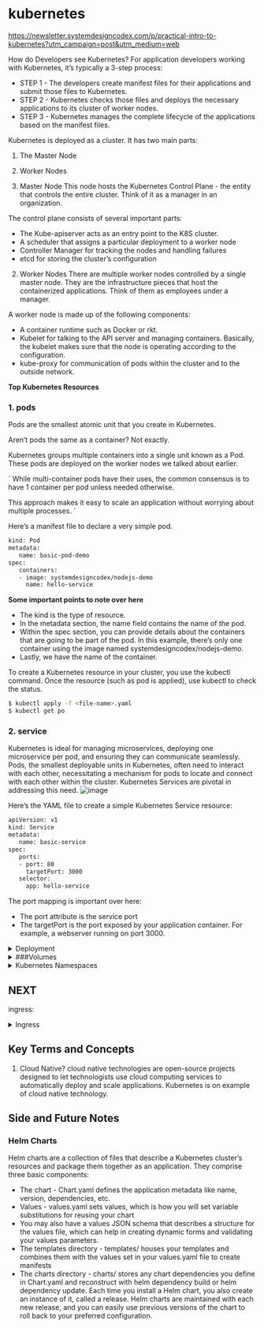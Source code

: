 # kubernetes
https://newsletter.systemdesigncodex.com/p/practical-intro-to-kubernetes?utm_campaign=post&utm_medium=web

How do Developers see Kubernetes?
For application developers working with Kubernetes, it’s typically a 3-step process:
- STEP 1 - The developers create manifest files for their applications and submit those files to Kubernetes.
- STEP 2 - Kubernetes checks those files and deploys the necessary applications to its cluster of worker nodes.
- STEP 3 - Kubernetes manages the complete lifecycle of the applications based on the manifest files.


Kubernetes is deployed as a cluster. It has two main parts:
1. The Master Node
2. Worker Nodes
   
1. Master Node
This node hosts the Kubernetes Control Plane - the entity that controls the entire cluster.
Think of it as a manager in an organization.

The control plane consists of several important parts:

- The Kube-apiserver acts as an entry point to the K8S cluster.
- A scheduler that assigns a particular deployment to a worker node
- Controller Manager for tracking the nodes and handling failures
- etcd for storing the cluster’s configuration

2. Worker Nodes
There are multiple worker nodes controlled by a single master node. They are the infrastructure pieces that host the containerized applications.
Think of them as employees under a manager.

A worker node is made up of the following components:

- A container runtime such as Docker or rkt.
- Kubelet for talking to the API server and managing containers. Basically, the kubelet makes sure that the node is operating according to the configuration.
- kube-proxy for communication of pods within the cluster and to the outside network.

**Top Kubernetes Resources**
### 1. pods
Pods are the smallest atomic unit that you create in Kubernetes.

Aren’t pods the same as a container?
Not exactly.

Kubernetes groups multiple containers into a single unit known as a Pod. These pods are deployed on the worker nodes we talked about earlier.

`
While multi-container pods have their uses, the common consensus is to have 1 container per pod unless needed otherwise.

This approach makes it easy to scale an application without worrying about multiple processes.
`

Here’s a manifest file to declare a very simple pod.

```Bash apiVersion: v1
kind: Pod
metadata:
   name: basic-pod-demo
spec:
   containers:
   - image: systemdesigncodex/nodejs-demo
     name: hello-service
```

**Some important points to note over here**
- The kind is the type of resource.
- In the metadata section, the name field contains the name of the pod.
- Within the spec section, you can provide details about the containers that are going to be part of the pod. In this example, there’s only one container using the image named systemdesigncodex/nodejs-demo.
- Lastly, we have the name of the container.

To create a Kubernetes resource in your cluster, you use the kubectl command. Once the resource (such as pod is applied), use kubectl to check the status.

```Bash
$ kubectl apply -f <file-name>.yaml
$ kubectl get po
``` 

### 2. service
Kubernetes is ideal for managing microservices, deploying one microservice per pod, and ensuring they can communicate seamlessly. Pods, the smallest deployable units in Kubernetes, often need to interact with each other, necessitating a mechanism for pods to locate and connect with each other within the cluster. Kubernetes Services are pivotal in addressing this need.
![image](https://github.com/user-attachments/assets/f3c6aa2b-ab92-48de-84ef-6075dd264e0d)

Here’s the YAML file to create a simple Kubernetes Service resource:

```Bash
apiVersion: v1
kind: Service
metadata:
   name: basic-service
spec:
   ports:
   - port: 80
     targetPort: 3000
   selector:
     app: hello-service
```
The port mapping is important over here:

- The port attribute is the service port
- The targetPort is the port exposed by your application container. For example, a webserver running on port 3000.

<details><summary>Deployment</summary>
A Kubernetes Deployment is a higher-level resource you can use for deploying applications and updating them declaratively.
When you create a Deployment, a ReplicaSet resource is also created under the hood to control the pods.

What does a ReplicaSet do?
It lets you create multiple pods for the same application. Think about horizontally scaling your application.
A Deployment sits on top of the ReplicaSet, making sure that the latest version of your app is always running on the desired number of pods.

![image](https://github.com/user-attachments/assets/bf4d42a5-3bf5-44a6-a806-c7ecfc16a9d7)

Also, here’s an example for the Deployment YAML file.

```Bash
apiVersion: apps/v1
kind: Deployment
metadata:
   labels:
     app: nginx
   name: nginx
spec:
   replicas: 3
   selector:
     matchLabels:
       app: nginx
   template:
     metadata:
       labels:
         app: nginx
     spec:
       containers:
       - image: progressivecoder/nginx
         name: nginx
         ports:
         - containerPort: 80
```
Notice the value of the replicas parameter in the spec section. 
It tells Kubernetes how many pods need to be created for the nginx container.

Note that if you deploy pods using a Deployment, you don’t need to create separate YAML files for pods. 
Neither do you need to create a separate ReplicaSet resource.
</details> 
<details><summary>###Volumes</summary>
Kubernetes volumes are a component of a pod and not a standalone object.

But what is the use of volumes?

Think of them as a form of storage.

In certain scenarios, you may want the application to persist some data to the disk.

Check the below diagram that shows the concept of a Kubernetes Volume.

![image](https://github.com/user-attachments/assets/2b746b97-3a33-45fe-a0f6-4c3ad857d8a4)

So - how to define a Kubernetes Volume?

You declare them as part of the Pod YAML or within the Deployment YAML.

See the below example where we add Volume to the Deployment YAML:
```Bash
apiVersion: apps/v1
kind: Deployment
metadata:
   labels:
     app: nginx
   name: nginx
spec:
   replicas: 1
   selector:
     matchLabels:
      app: nginx
   template:
     metadata:
      labels:
       app: nginx
     spec:
       containers:
       - image: systemdesigncodex/sidecar
         name: sidecar
         env:
         - name: STATIC_SOURCE
           value: https://raw.githubusercontent.com/dashsaurabh/sidecar-demo/master/index.html
         volumeMounts:
         - name: shared-data
           mountPath: /usr/share/nginx/html
       - image: systemdesigncodex/nginx
         name: nginx
         ports:
         - containerPort: 80
         volumeMounts:
         - name: shared-data
           mountPath: /usr/share/nginx/html/
       volumes:
       - name: shared-data
         emptyDir: {}
```
Some important points about the above YAML:

- The volumes section at the very bottom declares a volume of type emptyDir. What it means is that volume starts as an empty directory. It is given the name “shared-data”
- The app running inside the pod can write any files it needs to the empty directory.
- In the above example, the emptyDir volume is used for sharing files between the “sidecar” container and the “nginx” container.
- Within the containers section, the volume “shared-data” is mounted at /usr/share/nginx/html using the volumeMounts section. The mounting is done for both the containers enabling them to share the data.
- When the pod is destroyed, the volume is also destroyed along with it.
</details>
<details>
  <summary>Kubernetes Namespaces</summary>

 In Kubernetes, a namespace is a way to divide cluster resources into virtual partitions. It's primarily used to create separate environments within a single Kubernetes cluster, allowing teams or projects to share the same physical cluster securely. Here are key aspects of namespaces in Kubernetes:

Logical Partitioning: Namespaces provide a way to logically divide cluster resources, such as pods, services, and replication controllers, into distinct groups. This separation helps in organizing and managing resources and enables multi-tenancy within a cluster.

Isolation and Scope: Each namespace provides a scoped environment where resources within one namespace are isolated from resources in another namespace. This isolation helps prevent naming conflicts and resource collisions between different teams or projects using the same cluster.

Default Namespace: Kubernetes clusters come with a default namespace called default. If resources are created without specifying a namespace, they are automatically assigned to this default namespace.

Managing Resources: Resources within a namespace can reference each other directly by their names, without needing to specify the namespace explicitly. For example, a service within a namespace can reference a pod by its name within the same namespace.

Security and Access Control: Kubernetes uses namespaces for access control and resource quota management. Role-based access control (RBAC) policies can be applied per namespace, allowing fine-grained control over who can access or modify resources within that namespace.

Scoping Network Policies: Network policies can be scoped to namespaces, defining rules for inbound and outbound traffic to and from pods within the same namespace. This helps enforce security and communication policies at the namespace level.

Resource Quotas: Quotas can be applied per namespace to limit the amount of compute resources (CPU, memory) and storage that can be consumed by resources within that namespace. This prevents one namespace from consuming all cluster resources and affecting others.

Overall, namespaces in Kubernetes provide a powerful mechanism for managing and organizing cluster resources, promoting isolation, security, and efficient resource utilization within a shared Kubernetes environment

In Summary
- Namespace provides a way to divide cluster resources into separate environments.
- Namespace is useful for organizing resources, managing permissions, and avoiding naming conflicts.
</details>

## NEXT

ingress: 
<details>
   <summary>Ingress</summary>
- Manages external access to services within a cluster, typically HTTP.
- Provides load balancing, SSL termination, and name-based virtual hosting.
</details>


## Key Terms and Concepts

1. Cloud Native?
cloud native technologies are open-source projects designed to let technologists use cloud computing services to automatically deploy and scale applications.
Kubernetes is on example of cloud native technology.

## Side and Future Notes
### Helm Charts

Helm charts are a collection of files that describe a Kubernetes cluster’s resources and package them together as an application. They comprise three basic components: 

- The chart - Chart.yaml defines the application metadata like name, version, dependencies, etc.
- Values - values.yaml sets values, which is how you will set variable substitutions for reusing your chart
-    You may also have a values JSON schema that describes a structure for the values file, which can help in creating dynamic forms and validating your values parameters.
- The templates directory - templates/ houses your templates and combines them with the values set in your values.yaml file to create manifests
- The charts directory - charts/ stores any chart dependencies you define in Chart.yaml and reconstruct with helm dependency build or helm dependency update.
Each time you install a Helm chart, you also create an instance of it, called a release. Helm charts are maintained with each new release, and you can easily use previous versions of the chart to roll back to your preferred configuration.



